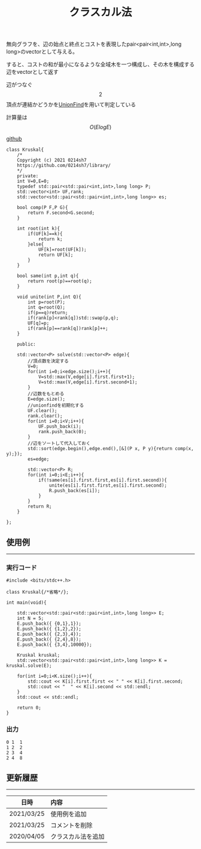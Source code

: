 ﻿---
title: "クラスカル法"
permalink: /posts/kruskal
writer: 0214sh7
layout: library
---

無向グラフを、辺の始点と終点とコストを表現したpair<pair<int,int>,long long>のvectorとして与える。

すると、コストの和が最小になるような全域木を一つ構成し、その木を構成する辺をvectorとして返す

辺がつなぐ$$2$$頂点が連結かどうかを[UnionFind](./unionfind)を用いて判定している

計算量は$$Ο(ElogE)$$

[github](https://github.com/0214sh7/procon-library/blob/master/algorithm/Kruskal.cpp)

```
class Kruskal{
    /*
    Copyright (c) 2021 0214sh7
    https://github.com/0214sh7/library/
    */
    private:
    int V=0,E=0;
    typedef std::pair<std::pair<int,int>,long long> P;
    std::vector<int> UF,rank;
    std::vector<std::pair<std::pair<int,int>,long long>> es;
    
    bool comp(P F,P G){
        return F.second<G.second;
    }
    
    int root(int k){
        if(UF[k]==k){
            return k;
        }else{
            UF[k]=root(UF[k]);
            return UF[k];
        }
    }
    
    bool same(int p,int q){
        return root(p)==root(q);
    }
    
    void unite(int P,int Q){
        int p=root(P);
        int q=root(Q);
        if(p==q)return;
        if(rank[p]<rank[q])std::swap(p,q);
        UF[q]=p;
        if(rank[p]==rank[q])rank[p]++;
    }
    
    public:
    
    std::vector<P> solve(std::vector<P> edge){
        //頂点数を決定する
        V=0;
        for(int i=0;i<edge.size();i++){
            V=std::max(V,edge[i].first.first+1);
            V=std::max(V,edge[i].first.second+1);
        }
        //辺数をもとめる　
        E=edge.size();
        //unionfindを初期化する
        UF.clear();
        rank.clear();
        for(int i=0;i<V;i++){
            UF.push_back(i);
            rank.push_back(0);
        }
        //辺をソートして代入しておく
        std::sort(edge.begin(),edge.end(),[&](P x, P y){return comp(x, y);});
        es=edge;
        
        std::vector<P> R;
        for(int i=0;i<E;i++){
            if(!same(es[i].first.first,es[i].first.second)){
                unite(es[i].first.first,es[i].first.second);
                R.push_back(es[i]);
            }
        }
        return R;
    }
    
};
```

## 使用例
***

### 実行コード
```
#include <bits/stdc++.h>

class Kruskal{/*省略*/};

int main(void){
    
    std::vector<std::pair<std::pair<int,int>,long long>> E;
    int N = 5;
    E.push_back({ {0,1},1});
    E.push_back({ {1,2},2});
    E.push_back({ {2,3},4});
    E.push_back({ {2,4},8});
    E.push_back({ {3,4},10000});
    
    Kruskal kruskal;
    std::vector<std::pair<std::pair<int,int>,long long>> K = kruskal.solve(E);
    
    for(int i=0;i<K.size();i++){
        std::cout << K[i].first.first << " " << K[i].first.second;
        std::cout << "  " << K[i].second << std::endl;
    }
    std::cout << std::endl;
    
    return 0;
}
```

### 出力
```
0 1  1
1 2  2
2 3  4
2 4  8
```


## 更新履歴
***

| 日時 | 内容 |
| :---: | :--- |
| 2021/03/25 | 使用例を追加 |
| 2021/03/25 | コメントを削除 |
| 2020/04/05 | クラスカル法を追加 |